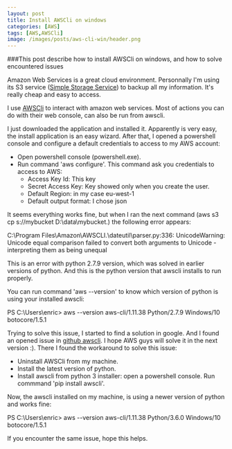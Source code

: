 ```yaml
---
layout: post
title: Install AWSCli on windows 
categories: [AWS]
tags: [AWS,AWSCli]
image: /images/posts/aws-cli-win/header.png
---
```


###This post describe how to install AWSCli on windows, and how to solve encountered issues

Amazon Web Services is a great cloud environment. Personnally I'm using its S3 service ([Simple Storage Service](https://docs.aws.amazon.com/AmazonS3/latest/dev/Welcome.html)) to backup all my information. It's really cheap and easy to access.

I use [AWSCli](https://aws.amazon.com/es/cli/) to interact with amazon web services. Most of actions you can do with their web console, can also be run from awscli.

I just downloaded the application and installed it. Apparently is very easy, the install application is an easy wizard. After that, I opened a powershell console and configure a default credentials to access to my AWS account:

- Open powershell console (powershell.exe).
- Run command 'aws configure'. This command ask you credentials to access to AWS: 
	- Access Key Id: This key
	- Secret Access Key: Key showed only when you create the user.
	- Default Region: in my case eu-west-1
	- Default output format: I chose json

It seems everything works fine, but when I ran the next command (aws s3 cp s://mybucket D:\data\mybucket.) the following error appears:

C:\Program Files\Amazon\AWSCLI\.\dateutil\parser.py:336: UnicodeWarning: Unicode  equal comparison failed to convert both arguments to Unicode - interpreting them as being unequal

This is an error with python 2.7.9 version, which was solved in earlier versions of python. And this is the python version that awscli installs to run properly.

You can run command 'aws --version' to know which version of python is using your installed awscli:

PS C:\Users\enric> aws --version
aws-cli/1.11.38 Python/2.7.9 Windows/10 botocore/1.5.1

Trying to solve this issue, I started to find a solution in google. And I found an opened issue in [github awscli](https://github.com/aws/aws-cli/issues/424). I hope AWS guys will solve it in the next version :). There I found the workaround to solve this issue:

- Uninstall AWSCli from my machine.
- Install the latest version of python.
- Install awscli from python 3 installer: open a powershell console. Run commmand 'pip install awscli'.

Now, the awscli installed on my machine, is using a newer version of python and works fine:

PS C:\Users\enric> aws --version
aws-cli/1.11.38 Python/3.6.0 Windows/10 botocore/1.5.1


If you encounter the same issue, hope this helps.